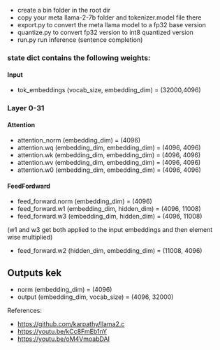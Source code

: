 
* create a bin folder in the root dir
* copy your meta llama-2-7b folder and tokenizer.model file there
* export.py to convert the meta llama model to a fp32 base version
* quantize.py to convert fp32 version to int8 quantized version
* run.py run inference (sentence completion)


### state dict contains the following weights:

#### Input
* tok_embeddings (vocab_size, embedding_dim) = (32000,4096)
### Layer 0-31
#### Attention
* attention_norm (embedding_dim) = (4096)
* attention.wq (embedding_dim, embedding_dim) = (4096, 4096)
* attention.wk (embedding_dim, embedding_dim) = (4096, 4096)
* attention.wv (embedding_dim, embedding_dim) = (4096, 4096)
* attention.w0 (embedding_dim, embedding_dim) = (4096, 4096)
#### FeedFordward
* feed_forward.norm (embedding_dim) = (4096)
* feed_forward.w1 (embedding_dim, hidden_dim) = (4096, 11008)
* feed_forward.w3 (embedding_dim, hidden_dim) = (4096, 11008)

(w1 and w3 get both applied to the input embeddings and then element wise multiplied)
* feed_forward.w2 (hidden_dim, embedding_dim) = (11008, 4096)



## Outputs kek
* norm (embedding_dim) = (4096)
* output (embedding_dim, vocab_size) = (4096, 32000)

References:
* https://github.com/karpathy/llama2.c
* https://youtu.be/kCc8FmEb1nY
* https://youtu.be/oM4VmoabDAI
